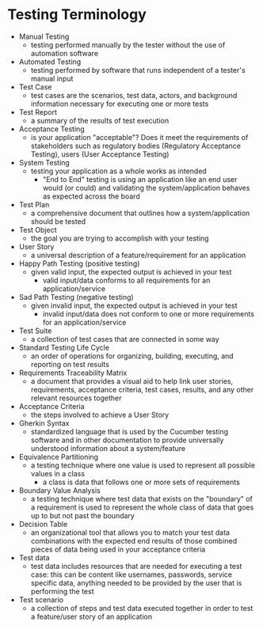# Testing Terminology
- Manual Testing
    - testing performed manually by the tester without the use of automation software
- Automated Testing
    - testing performed by software that runs independent of a tester's manual input
- Test Case
    - test cases are the scenarios, test data, actors, and background information necessary for executing one or more tests
- Test Report
    - a summary of the results of test execution
- Acceptance Testing
    - is your application "acceptable"? Does it meet the requirements of stakeholders such as regulatory bodies (Regulatory Acceptance Testing), users (User Acceptance Testing)
- System Testing
    - testing your application as a whole works as intended
        - "End to End" testing is using an application like an end user would (or could) and validating the system/application behaves as expected across the board
- Test Plan
    - a comprehensive document that outlines how a system/application should be tested
- Test Object  
    - the goal you are trying to accomplish with your testing
- User Story
    - a universal description of a feature/requirement for an application
- Happy Path Testing (positive testing)
    - given valid input, the expected output is achieved in your test
        - valid input/data conforms to all requirements for an application/service
- Sad Path Testing (negative testing)
    - given invalid input, the expected output is achieved in your test
        - invalid input/data does not conform to one or more requirements for an application/service
- Test Suite
    - a collection of test cases that are connected in some way
- Standard Testing Life Cycle
    - an order of operations for organizing, building, executing, and reporting on test results
- Requirements Traceability Matrix
    - a document that provides a visual aid to help link user stories, requirements, acceptance criteria, test cases, results, and any other relevant resources together
- Acceptance Criteria
    - the steps involved to achieve a User Story
- Gherkin Syntax
    - standardized language that is used by the Cucumber testing software and in other documentation to provide universally understood information about a system/feature
- Equivalence Partitioning
    - a testing technique where one value is used to represent all possible values in a class
        - a class is data that follows one or more sets of requirements
- Boundary Value Analysis
    - a testing technique where test data that exists on the "boundary" of a requirement is used to represent the whole class of data that goes up to but not past the boundary
- Decision Table
    - an organizational tool that allows you to match your test data combinations with the expected end results of those combined pieces of data being used in your acceptance criteria
- Test data
    - test data includes resources that are needed for executing a test case: this can be content like usernames, passwords, service specific data, anything needed to be provided by the user that is performing the test
- Test scenario
    - a collection of steps and test data executed together in order to test a feature/user story of an application